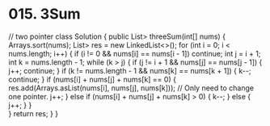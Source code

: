 # 015. 3Sum

// two pointer class Solution { public List&gt; threeSum\(int\[\] nums\) { Arrays.sort\(nums\); List&gt; res = new LinkedList&lt;&gt;\(\); for \(int i = 0; i &lt; nums.length; i++\) { if \(i != 0 && nums\[i\] == nums\[i - 1\]\) continue; int j = i + 1; int k = nums.length - 1; while \(k &gt; j\) { if \(j != i + 1 && nums\[j\] == nums\[j - 1\]\) { j++; continue; } if \(k != nums.length - 1 && nums\[k\] == nums\[k + 1\]\) { k--; continue; } if \(nums\[i\] + nums\[j\] + nums\[k\] == 0\) { res.add\(Arrays.asList\(nums\[i\], nums\[j\], nums\[k\]\)\); // Only need to change one pointer. j++; } else if \(nums\[i\] + nums\[j\] + nums\[k\] &gt; 0\) { k--; } else { j++; } }  
} return res; } }


